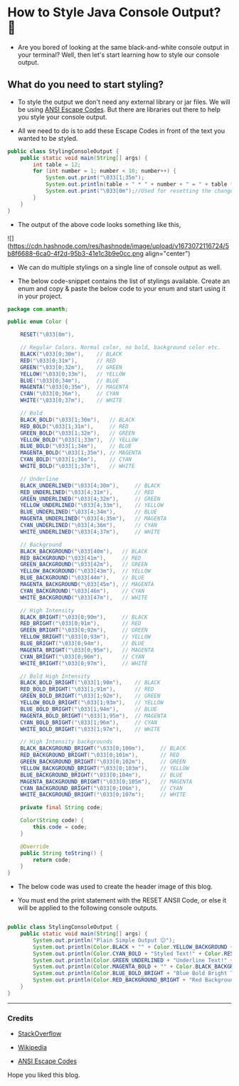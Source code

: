 # How to Style Java Console Output? 🎨

* Are you bored of looking at the same black-and-white console output in your terminal? Well, then let's start learning how to style our console output.
    

## What do you need to start styling?

* To style the output we don't need any external library or jar files. We will be using [ANSI Escape Codes](https://ss64.com/nt/syntax-ansi.html). But there are libraries out there to help you style your console output.
    
* All we need to do is to add these Escape Codes in front of the text you wanted to be styled.
    

```java
public class StylingConsoleOutput {
    public static void main(String[] args) {
        int table = 12;
        for (int number = 1; number < 10; number++) {
            System.out.print("\033[1;35m");
            System.out.println(table + " * " + number + " = " + table * number);
            System.out.print("\033[0m");//Used for resetting the changes.
        }
    }
}
```

* The output of the above code looks something like this,
    

![](https://cdn.hashnode.com/res/hashnode/image/upload/v1673072116724/5b8f6688-6ca0-4f2d-95b3-41e1c3b9e0cc.png align="center")

* We can do multiple stylings on a single line of console output as well.
    
* The below code-snippet contains the list of stylings available. Create an enum and copy & paste the below code to your enum and start using it in your project.
    

```java
package com.ananth;

public enum Color {

    RESET("\033[0m"),

    // Regular Colors. Normal color, no bold, background color etc.
    BLACK("\033[0;30m"),    // BLACK
    RED("\033[0;31m"),      // RED
    GREEN("\033[0;32m"),    // GREEN
    YELLOW("\033[0;33m"),   // YELLOW
    BLUE("\033[0;34m"),     // BLUE
    MAGENTA("\033[0;35m"),  // MAGENTA
    CYAN("\033[0;36m"),     // CYAN
    WHITE("\033[0;37m"),    // WHITE

    // Bold
    BLACK_BOLD("\033[1;30m"),   // BLACK
    RED_BOLD("\033[1;31m"),     // RED
    GREEN_BOLD("\033[1;32m"),   // GREEN
    YELLOW_BOLD("\033[1;33m"),  // YELLOW
    BLUE_BOLD("\033[1;34m"),    // BLUE
    MAGENTA_BOLD("\033[1;35m"), // MAGENTA
    CYAN_BOLD("\033[1;36m"),    // CYAN
    WHITE_BOLD("\033[1;37m"),   // WHITE

    // Underline
    BLACK_UNDERLINED("\033[4;30m"),     // BLACK
    RED_UNDERLINED("\033[4;31m"),       // RED
    GREEN_UNDERLINED("\033[4;32m"),     // GREEN
    YELLOW_UNDERLINED("\033[4;33m"),    // YELLOW
    BLUE_UNDERLINED("\033[4;34m"),      // BLUE
    MAGENTA_UNDERLINED("\033[4;35m"),   // MAGENTA
    CYAN_UNDERLINED("\033[4;36m"),      // CYAN
    WHITE_UNDERLINED("\033[4;37m"),     // WHITE

    // Background
    BLACK_BACKGROUND("\033[40m"),   // BLACK
    RED_BACKGROUND("\033[41m"),     // RED
    GREEN_BACKGROUND("\033[42m"),   // GREEN
    YELLOW_BACKGROUND("\033[43m"),  // YELLOW
    BLUE_BACKGROUND("\033[44m"),    // BLUE
    MAGENTA_BACKGROUND("\033[45m"), // MAGENTA
    CYAN_BACKGROUND("\033[46m"),    // CYAN
    WHITE_BACKGROUND("\033[47m"),   // WHITE

    // High Intensity
    BLACK_BRIGHT("\033[0;90m"),     // BLACK
    RED_BRIGHT("\033[0;91m"),       // RED
    GREEN_BRIGHT("\033[0;92m"),     // GREEN
    YELLOW_BRIGHT("\033[0;93m"),    // YELLOW
    BLUE_BRIGHT("\033[0;94m"),      // BLUE
    MAGENTA_BRIGHT("\033[0;95m"),   // MAGENTA
    CYAN_BRIGHT("\033[0;96m"),      // CYAN
    WHITE_BRIGHT("\033[0;97m"),     // WHITE

    // Bold High Intensity
    BLACK_BOLD_BRIGHT("\033[1;90m"),    // BLACK
    RED_BOLD_BRIGHT("\033[1;91m"),      // RED
    GREEN_BOLD_BRIGHT("\033[1;92m"),    // GREEN
    YELLOW_BOLD_BRIGHT("\033[1;93m"),   // YELLOW
    BLUE_BOLD_BRIGHT("\033[1;94m"),     // BLUE
    MAGENTA_BOLD_BRIGHT("\033[1;95m"),  // MAGENTA
    CYAN_BOLD_BRIGHT("\033[1;96m"),     // CYAN
    WHITE_BOLD_BRIGHT("\033[1;97m"),    // WHITE

    // High Intensity backgrounds
    BLACK_BACKGROUND_BRIGHT("\033[0;100m"),     // BLACK
    RED_BACKGROUND_BRIGHT("\033[0;101m"),       // RED
    GREEN_BACKGROUND_BRIGHT("\033[0;102m"),     // GREEN
    YELLOW_BACKGROUND_BRIGHT("\033[0;103m"),    // YELLOW
    BLUE_BACKGROUND_BRIGHT("\033[0;104m"),      // BLUE
    MAGENTA_BACKGROUND_BRIGHT("\033[0;105m"),   // MAGENTA
    CYAN_BACKGROUND_BRIGHT("\033[0;106m"),      // CYAN
    WHITE_BACKGROUND_BRIGHT("\033[0;107m");     // WHITE

    private final String code;

    Color(String code) {
        this.code = code;
    }

    @Override
    public String toString() {
        return code;
    }
}
```

* The below code was used to create the header image of this blog.
    
* You must end the print statement with the RESET ANSII Code, or else it will be applied to the following console outputs.
    

```java

public class StylingConsoleOutput {
    public static void main(String[] args) {
        System.out.println("Plain Simple Output 😕");
        System.out.println(Color.BLACK + "" + Color.YELLOW_BACKGROUND + "Hello, I am Bharath!" + Color.RESET);
        System.out.println(Color.CYAN_BOLD + "Styled Text!" + Color.RESET);
        System.out.println(Color.GREEN_UNDERLINED + "Underline Text!" + Color.RESET);
        System.out.println(Color.MAGENTA_BOLD + "" + Color.BLACK_BACKGROUND + "Bold Text! with Black Background!" + Color.RESET);
        System.out.println(Color.BLUE_BOLD_BRIGHT + "Blue Bold Bright Text!" + Color.RESET);
        System.out.println(Color.RED_BACKGROUND_BRIGHT + "Red Background Bright Text!" + Color.RESET);
    }
}
```

---

### **Credits**

* [StackOverflow](https://stackoverflow.com/questions/5762491/how-to-print-color-in-console-using-system-out-println/45444716#45444716)
    
* [Wikipedia](https://en.wikipedia.org/wiki/ANSI_escape_code)
    
* [ANSI Escape Codes](https://ss64.com/nt/syntax-ansi.html)
    

Hope you liked this blog.